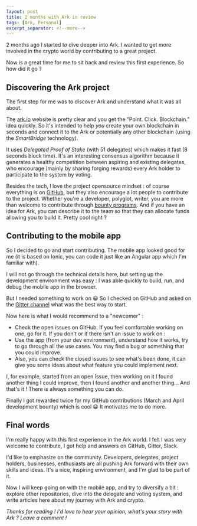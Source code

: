 ```yaml
---
layout: post
title: 2 months with Ark in review
tags: [Ark, Personal]
excerpt_separator: <!--more-->
---
```



2 months ago I started to dive deeper into Ark. I wanted to get more involved in the crypto world by contributing to a great project.

Now is a great time for me to sit back and review this first experience. So how did it go ?
<!--more-->

## Discovering the Ark project

The first step for me was to discover Ark and understand what it was all about.

The [ark.io](https://ark.io) website is pretty clear and you get the "Point. Click. Blockchain." idea quickly. So it's intended to help *you* create your own blockchain in seconds and connect it to the Ark or potentially any other blockchain (using the *SmartBridge* technology).

It uses *Delegated Proof of Stake* (with 51 delegates) which makes it fast (8 seconds block time). It's an interesting consensus algorithm because it generates a healthy competition between aspiring and existing delegates, who encourage (mainly by sharing forging rewards) every Ark holder to participate to the system by voting.

Besides the tech, I love the project opensource mindset : of course everything is on [GitHub](https://github.com/ArkEcosystem/), but they also encourage a lot people to contribute to the project. Whether you're a developer, polyglot, writer, you are more than welcome to contribute through [bounty programs](https://github.com/ArkEcosystem/ARK-Bounty-Program). And if you have an idea for Ark, you can describe it to the team so that they can allocate funds allowing you to build it. Pretty cool right ?

## Contributing to the mobile app

So I decided to go and start contributing. The mobile app looked good for me (it is based on Ionic, you can code it just like an Angular app which I'm familiar with).

I will not go through the technical details here, but setting up the development environment was easy : I was able quickly to build, run, and debug the mobile app in the browser.

But I needed something to work on 😀 So I checked on GitHub and asked on the [Gitter channel](https://gitter.im/ark-developers/Lobby) what was the best way to start.

Now here is what I would recommend to a "newcomer" :
- Check the open issues on GitHub. If you feel comfortable working on one, go for it. If you don't or if there isn't an issue to work on :
- Use the app (from your dev environment), understand how it works, try to go through all the use cases. You may find a bug or something that you could improve.
- Also, you can check the closed issues to see what's been done, it can give you some ideas about what feature you could implement next.

I, for example, started from an open issue, then working on it I found another thing I could improve, then I found another and another thing... And that's it ! There is always something you can do.

Finally I got rewarded twice for my GitHub contributions (March and April development bounty) which is cool 😀 It motivates me to do more.

## Final words

I'm really happy with this first experience in the Ark world. I felt I was very welcome to contribute, I got help and answers on GitHub, Gitter, Slack.

I'd like to emphasize on the community. Developers, delegates, project holders, businesses, enthusiasts are all pushing Ark forward with their own skills and ideas. It's a nice, inspiring environment, and I'm glad to be part of it.

Now I will keep going on with the mobile app, and try to diversify a bit : explore other repositories, dive into the delegate and voting system, and write articles here about my journey with Ark and crypto.

*Thanks for reading ! I'd love to hear your opinion, what's your story with Ark ? Leave a comment !*